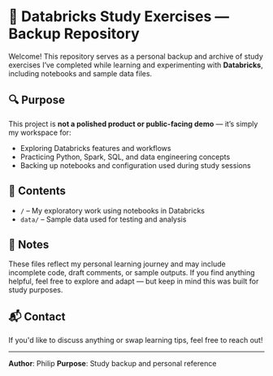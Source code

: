 # 📁 Databricks Study Exercises — Backup Repository

Welcome! This repository serves as a personal backup and archive of study exercises I’ve completed while learning and experimenting with **Databricks**, including notebooks and sample data files.

## 🔍 Purpose

This project is **not a polished product or public-facing demo** — it’s simply my workspace for:

- Exploring Databricks features and workflows
- Practicing Python, Spark, SQL, and data engineering concepts
- Backing up notebooks and configuration used during study sessions

## 📘 Contents

- `/` – My exploratory work using notebooks in Databricks
- `data/` – Sample data used for testing and analysis

## 🧠 Notes

These files reflect my personal learning journey and may include incomplete code, draft comments, or sample outputs. If you find anything helpful, feel free to explore and adapt — but keep in mind this was built for study purposes.

## 📬 Contact

If you'd like to discuss anything or swap learning tips, feel free to reach out!

---
**Author**: Philip
**Purpose**: Study backup and personal reference  
